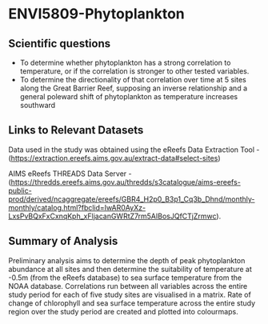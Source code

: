 # ENVI5809-Phytoplankton

## Scientific questions
- To determine whether phytoplankton has a strong correlation to temperature, or if the correlation is stronger to other tested variables. 
- To determine the directionality of that correlation over time at 5 sites along the Great Barrier Reef, supposing an inverse relationship and a general poleward shift of phytoplankton as temperature increases southward 

## Links to Relevant Datasets
Data used in the study was obtained using the eReefs Data Extraction Tool - 
(https://extraction.ereefs.aims.gov.au/extract-data#select-sites) 

AIMS eReefs THREADS Data Server - 
(https://thredds.ereefs.aims.gov.au/thredds/s3catalogue/aims-ereefs-public-prod/derived/ncaggregate/ereefs/GBR4_H2p0_B3p1_Cq3b_Dhnd/monthly-monthly/catalog.html?fbclid=IwAR0AyXz-LxsPvBQxFxCxnqKph_xFljacanGWRtZ7rm5AIBosJQfCTjZrmwc).

## Summary of Analysis
Preliminary analysis aims to determine the depth of peak phytoplankton abundance at all sites and then determine the suitability of temperature at -0.5m (from the eReefs database) to sea surface temperature from the NOAA database. Correlations run between all variables across the entire study period for each of five study sites are visualised in a matrix. Rate of change of chlorophyll and sea surface temperature across the entire study region over the study period are created and plotted into colourmaps. 
